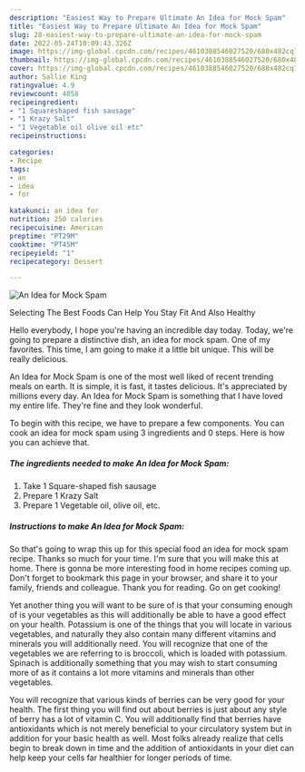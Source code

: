 ```yaml
---
description: "Easiest Way to Prepare Ultimate An Idea for Mock Spam"
title: "Easiest Way to Prepare Ultimate An Idea for Mock Spam"
slug: 28-easiest-way-to-prepare-ultimate-an-idea-for-mock-spam
date: 2022-05-24T10:09:43.326Z
image: https://img-global.cpcdn.com/recipes/4610388546027520/680x482cq70/an-idea-for-mock-spam-recipe-main-photo.jpg
thumbnail: https://img-global.cpcdn.com/recipes/4610388546027520/680x482cq70/an-idea-for-mock-spam-recipe-main-photo.jpg
cover: https://img-global.cpcdn.com/recipes/4610388546027520/680x482cq70/an-idea-for-mock-spam-recipe-main-photo.jpg
author: Sallie King
ratingvalue: 4.9
reviewcount: 4058
recipeingredient:
- "1 Squareshaped fish sausage"
- "1 Krazy Salt"
- "1 Vegetable oil olive oil etc"
recipeinstructions:

categories:
- Recipe
tags:
- an
- idea
- for

katakunci: an idea for 
nutrition: 250 calories
recipecuisine: American
preptime: "PT29M"
cooktime: "PT45M"
recipeyield: "1"
recipecategory: Dessert

---
```



![An Idea for Mock Spam](https://img-global.cpcdn.com/recipes/4610388546027520/680x482cq70/an-idea-for-mock-spam-recipe-main-photo.jpg)

Selecting The Best Foods Can Help You Stay Fit And Also Healthy

Hello everybody, I hope you're having an incredible day today. Today, we're going to prepare a distinctive dish, an idea for mock spam. One of my favorites. This time, I am going to make it a little bit unique. This will be really delicious.



An Idea for Mock Spam is one of the most well liked of recent trending meals on earth. It is simple, it is fast, it tastes delicious. It's appreciated by millions every day. An Idea for Mock Spam is something that I have loved my entire life. They're fine and they look wonderful.


To begin with this recipe, we have to prepare a few components. You can cook an idea for mock spam using 3 ingredients and 0 steps. Here is how you can achieve that.

<!--inarticleads1-->

##### The ingredients needed to make An Idea for Mock Spam:

1. Take 1 Square-shaped fish sausage
1. Prepare 1 Krazy Salt
1. Prepare 1 Vegetable oil, olive oil, etc.




<!--inarticleads2-->

##### Instructions to make An Idea for Mock Spam:





So that's going to wrap this up for this special food an idea for mock spam recipe. Thanks so much for your time. I'm sure that you will make this at home. There is gonna be more interesting food in home recipes coming up. Don't forget to bookmark this page in your browser, and share it to your family, friends and colleague. Thank you for reading. Go on get cooking!

Yet another thing you will want to be sure of is that your consuming enough of is your vegetables as this will additionally be able to have a good effect on your health. Potassium is one of the things that you will locate in various vegetables, and naturally they also contain many different vitamins and minerals you will additionally need. You will recognize that one of the vegetables we are referring to is broccoli, which is loaded with potassium. Spinach is additionally something that you may wish to start consuming more of as it contains a lot more vitamins and minerals than other vegetables.

You will recognize that various kinds of berries can be very good for your health. The first thing you will find out about berries is just about any style of berry has a lot of vitamin C. You will additionally find that berries have antioxidants which is not merely beneficial to your circulatory system but in addition for your basic health as well. Most folks already realize that cells begin to break down in time and the addition of antioxidants in your diet can help keep your cells far healthier for longer periods of time.

